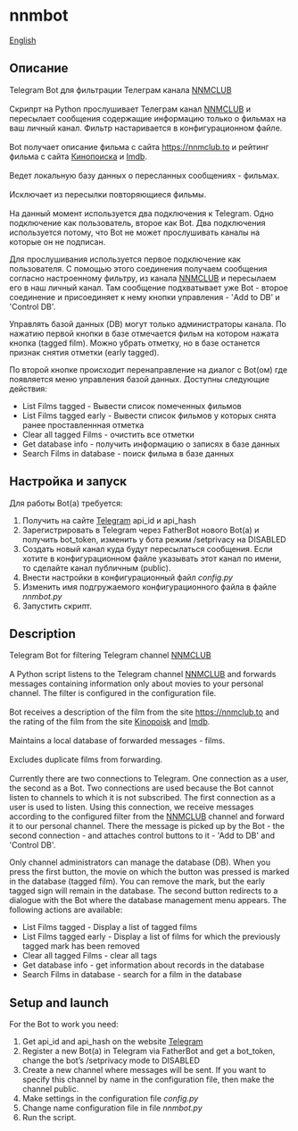 # nnmbot                             
[English](#description)
## Описание
Telegram Bot для фильтрации Телеграм канала [NNMCLUB](t.me/nnmclubtor)  <br> <br>
Скрипрт на Python прослушивает Телеграм канал [NNMCLUB](t.me/nnmclubtor) и пересылает сообщения содержащие информацию только о фильмах на ваш личный канал. Фильтр настаривается в конфигурационном файле. <br><br>
Bot получает описание фильма с сайта https://nnmclub.to и рейтинг фильма с сайта [Кинопоиска](https://www.kinopoisk.ru) и [Imdb](https://www.imdb.com).<br><br>
Ведет локальную базу данных о пересланных сообщениях - фильмах.<br><br>
Исключает из пересылки повторяющиеся фильмы.<br><br>
На данный момент используется два подключения к Telegram. Одно подключение как пользователь, второе как Bot. Два подключения используется потому, что Bot не может прослушивать каналы на которые он не подписан. 

Для прослушивания используется первое подключение как пользователя. С помощью этого соединения получаем сообщения согласно настроенному фильтру, из канала [NNMCLUB](t.me/nnmclubtor) и пересылаем его в наш личный канал. Там сообщение подхватывает уже Bot - второе соединение и присоединяет к нему кнопки управления - 'Add to DB' и 'Control DB'. 

Управлять базой данных (DB) могут только администраторы канала. По нажатию первой кнопки в базе отмечается фильм на котором нажата кнопка (tagged film). Можно убрать отметку, но в базе останется признак снятия отметки (early tagged). 

По второй кнопке происходит перенаправление  на диалог с Bot(ом) где появляется меню управления базой данных. Доступны следующие действия:<br>
* List Films tagged - Вывести список помеченных фильмов
* List Films tagged early - Вывести список  фильмов у которых снята ранее проставленнная отметка
* Clear all tagged Films - очистить все отметки
* Get database info - получить информацию о записях в базе данных
* Search Films in database - поиск фильма в базе данных

## Настройка и запуск

Для работы Bot(а) требуется:
1. Получить на сайте [Telegram](https://my.telegram.org) api_id и api_hash
2. Зарегистрировать в Telegram через FatherBot нового Bot(a) и получить bot_token, изменить у бота режим /setprivacy на DISABLED
3. Создать новый канал куда будут пересылаться сообщения. Если хотите в конфигурационном файле указывать этот канал по имени, то сделайте канал публичным (public). 
4. Внести настройки в конфигурационный файл *config.py*
5. Изменить имя подгружаемого конфигурационного файла в файле *nnmbot.py*   
6. Запустить скрипт.


## Description
Telegram Bot for filtering Telegram channel [NNMCLUB](t.me/nnmclubtor) <br> <br>
A Python script listens to the Telegram channel [NNMCLUB](t.me/nnmclubtor) and forwards messages containing information only about movies to your personal channel. The filter is configured in the configuration file. <br><br>
Bot receives a description of the film from the site https://nnmclub.to and the rating of the film from the site [Kinopoisk](https://www.kinopoisk.ru) and [Imdb](https://www.imdb.com).<br> <br>
Maintains a local database of forwarded messages - films.<br><br>
Excludes duplicate films from forwarding.<br><br>
Currently there are two connections to Telegram. One connection as a user, the second as a Bot. Two connections are used because the Bot cannot listen to channels to which it is not subscribed.
The first connection as a user is used to listen. Using this connection, we receive messages according to the configured filter from the [NNMCLUB](t.me/nnmclubtor) channel and forward it to our personal channel. There the message is picked up by the Bot - the second connection - and attaches control buttons to it - 'Add to DB' and 'Control DB'.

Only channel administrators can manage the database (DB). When you press the first button, the movie on which the button was pressed is marked in the database (tagged film). You can remove the mark, but the early tagged sign will remain in the database.
The second button redirects to a dialogue with the Bot where the database management menu appears. The following actions are available:<br>
* List Films tagged - Display a list of tagged films
* List Films tagged early - Display a list of films for which the previously tagged mark has been removed
* Clear all tagged Films - clear all tags
* Get database info - get information about records in the database
* Search Films in database - search for a film in the database

## Setup and launch

For the Bot to work you need:
1. Get api_id and api_hash on the website [Telegram](https://my.telegram.org)
2. Register a new Bot(a) in Telegram via FatherBot and get a bot_token, change the bot’s /setprivacy mode to DISABLED
3. Create a new channel where messages will be sent. If you want to specify this channel by name in the configuration file, then make the channel public.
4. Make settings in the configuration file *config.py*
5. Change name configuration file in file *nnmbot.py*
6. Run the script.
